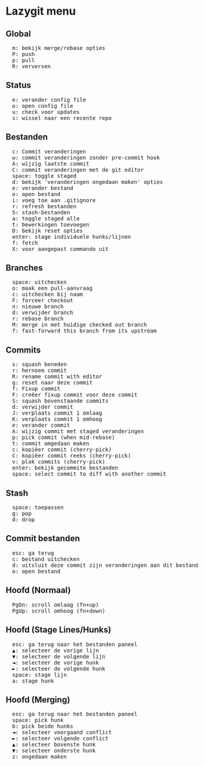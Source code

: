 # Lazygit menu

## Global

<pre>
  <kbd>m</kbd>: bekijk merge/rebase opties
  <kbd>P</kbd>: push
  <kbd>p</kbd>: pull
  <kbd>R</kbd>: verversen
</pre>

## Status

<pre>
  <kbd>e</kbd>: verander config file
  <kbd>o</kbd>: open config file
  <kbd>u</kbd>: check voor updates
  <kbd>s</kbd>: wissel naar een recente repo
</pre>

## Bestanden

<pre>
  <kbd>c</kbd>: Commit veranderingen
  <kbd>w</kbd>: commit veranderingen zonder pre-commit hook
  <kbd>A</kbd>: wijzig laatste commit
  <kbd>C</kbd>: commit veranderingen met de git editor
  <kbd>space</kbd>: toggle staged
  <kbd>d</kbd>: bekijk 'veranderingen ongedaan maken' opties
  <kbd>e</kbd>: verander bestand
  <kbd>o</kbd>: open bestand
  <kbd>i</kbd>: voeg toe aan .gitignore
  <kbd>r</kbd>: refresh bestanden
  <kbd>S</kbd>: stash-bestanden
  <kbd>a</kbd>: toggle staged alle
  <kbd>t</kbd>: bewerkingen toevoegen
  <kbd>D</kbd>: bekijk reset opties
  <kbd>enter</kbd>: stage individuele hunks/lijnen
  <kbd>f</kbd>: fetch
  <kbd>X</kbd>: voor aangepast commando uit
</pre>

## Branches

<pre>
  <kbd>space</kbd>: uitchecken
  <kbd>o</kbd>: maak een pull-aanvraag
  <kbd>c</kbd>: uitchecken bij naam
  <kbd>F</kbd>: forceer checkout
  <kbd>n</kbd>: nieuwe branch
  <kbd>d</kbd>: verwijder branch
  <kbd>r</kbd>: rebase branch
  <kbd>M</kbd>: merge in met huidige checked out branch
  <kbd>f</kbd>: fast-forward this branch from its upstream
</pre>

## Commits

<pre>
  <kbd>s</kbd>: squash beneden
  <kbd>r</kbd>: hernoem commit
  <kbd>R</kbd>: rename commit with editor
  <kbd>g</kbd>: reset naar deze commit
  <kbd>f</kbd>: Fixup commit
  <kbd>F</kbd>: creëer fixup commit voor deze commit
  <kbd>S</kbd>: squash bovenstaande commits
  <kbd>d</kbd>: verwijder commit
  <kbd>J</kbd>: verplaats commit 1 omlaag
  <kbd>K</kbd>: verplaats commit 1 omhoog
  <kbd>e</kbd>: verander commit
  <kbd>A</kbd>: wijzig commit met staged veranderingen
  <kbd>p</kbd>: pick commit (when mid-rebase)
  <kbd>t</kbd>: commit omgedaan maken
  <kbd>c</kbd>: kopiëer commit (cherry-pick)
  <kbd>C</kbd>: kopiëer commit reeks (cherry-pick)
  <kbd>v</kbd>: plak commits (cherry-pick)
  <kbd>enter</kbd>: bekijk gecommite bestanden
  <kbd>space</kbd>: select commit to diff with another commit
</pre>

## Stash

<pre>
  <kbd>space</kbd>: toepassen
  <kbd>g</kbd>: pop
  <kbd>d</kbd>: drop
</pre>

## Commit bestanden

<pre>
  <kbd>esc</kbd>: ga terug
  <kbd>c</kbd>: bestand uitchecken
  <kbd>d</kbd>: uitsluit deze commit zijn veranderingen aan dit bestand
  <kbd>o</kbd>: open bestand
</pre>

## Hoofd (Normaal)

<pre>
  <kbd>PgDn</kbd>: scroll omlaag (fn+up)
  <kbd>PgUp</kbd>: scroll omhoog (fn+down)
</pre>

## Hoofd (Stage Lines/Hunks)

<pre>
  <kbd>esc</kbd>: ga terug naar het bestanden paneel
  <kbd>▲</kbd>: selecteer de vorige lijn
  <kbd>▼</kbd>: selecteer de volgende lijn
  <kbd>◄</kbd>: selecteer de vorige hunk
  <kbd>►</kbd>: selecteer de volgende hunk
  <kbd>space</kbd>: stage lijn
  <kbd>a</kbd>: stage hunk
</pre>

## Hoofd (Merging)

<pre>
  <kbd>esc</kbd>: ga terug naar het bestanden paneel
  <kbd>space</kbd>: pick hunk
  <kbd>b</kbd>: pick beide hunks
  <kbd>◄</kbd>: selecteer voorgaand conflict
  <kbd>►</kbd>: selecteer volgende conflict
  <kbd>▲</kbd>: selecteer bovenste hunk
  <kbd>▼</kbd>: selecteer onderste hunk
  <kbd>z</kbd>: ongedaan maken
</pre>
